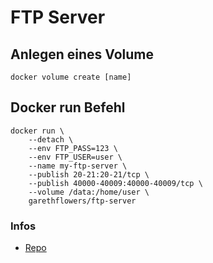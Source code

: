 # FTP Server

## Anlegen eines Volume
```
docker volume create [name]
```

## Docker run Befehl
```
docker run \
	--detach \
	--env FTP_PASS=123 \
	--env FTP_USER=user \
	--name my-ftp-server \
	--publish 20-21:20-21/tcp \
	--publish 40000-40009:40000-40009/tcp \
	--volume /data:/home/user \
	garethflowers/ftp-server
```

### Infos
+ [Repo](https://github.com/garethflowers/docker-ftp-server)

